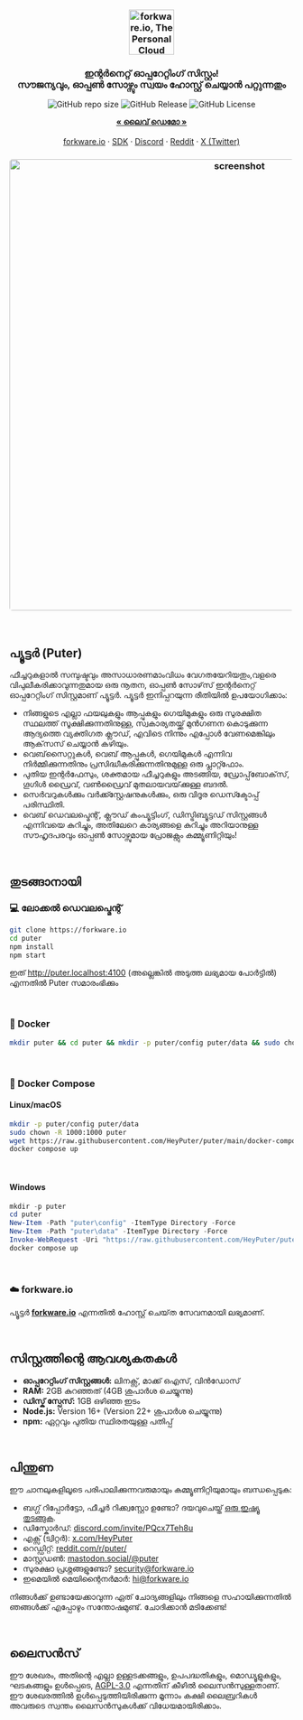 <h3 align="center"><img width="80" alt="forkware.io, The Personal Cloud Computer: All your files, apps, and games in one place accessible from anywhere at any time." src="https://assets.puter.site/puter-logo.png"></h3>

<h3 align="center">ഇന്റർനെറ്റ് ഓപ്പറേറ്റിംഗ് സിസ്റ്റം!<br> സൗജന്യവും, ഓപ്പൺ സോഴ്സും സ്വയം ഹോസ്റ്റ് ചെയ്യാൻ പറ്റുന്നതും</h3>

<p align="center">
    <img alt="GitHub repo size" src="https://img.shields.io/github/repo-size/HeyPuter/puter"> <img alt="GitHub Release" src="https://img.shields.io/github/v/release/HeyPuter/puter?label=latest%20version"> <img alt="GitHub License" src="https://img.shields.io/github/license/HeyPuter/puter">
</p>
<p align="center">
    <a href="https://forkware.io/"><strong>« ലൈവ് ഡെമോ »</strong></a>
    <br />
    <br />
    <a href="https://forkware.io">forkware.io</a>
    ·
    <a href="https://docs.forkware.io" target="_blank">SDK</a>
    ·
    <a href="https://discord.com/invite/PQcx7Teh8u">Discord</a>
    ·
    <a href="https://reddit.com/r/puter">Reddit</a>
    ·
    <a href="https://twitter.com/HeyPuter">X (Twitter)</a>
</p>

<h3 align="center"><img width="800" style="border-radius:5px;" alt="screenshot" src="https://assets.puter.site/forkware.io-screenshot-3.webp"></h3>

<br/>

## പ്യൂട്ടർ (Puter)

ഫീച്ചറുകളാൽ സമ്പുഷ്ടവും അസാധാരണമാംവിധം വേഗതയേറിയതും,വളരെ വിപുലീകരിക്കാവുന്നതുമായ ഒരു നൂതന, ഓപ്പൺ സോഴ്‌സ് ഇന്റർനെറ്റ് ഓപ്പറേറ്റിംഗ് സിസ്റ്റമാണ് പ്യൂട്ടർ. പ്യൂട്ടർ ഇനിപ്പറയുന്ന രീതിയിൽ ഉപയോഗിക്കാം:

- നിങ്ങളുടെ എല്ലാ ഫയലുകളും ആപ്പുകളും ഗെയിമുകളും ഒരു സുരക്ഷിത സ്ഥലത്ത് സൂക്ഷിക്കുന്നതിനുള്ള, സ്വകാര്യതയ്ക്ക് മുൻഗണന കൊടുക്കുന്ന ആദ്യത്തെ വ്യക്തിഗത ക്ലൗഡ്, എവിടെ നിന്നും എപ്പോൾ വേണമെങ്കിലും ആക്‌സസ് ചെയ്യാൻ കഴിയും.
- വെബ്‌സൈറ്റുകൾ, വെബ് ആപ്പുകൾ, ഗെയിമുകൾ എന്നിവ നിർമ്മിക്കുന്നതിനും പ്രസിദ്ധീകരിക്കുന്നതിനുമുള്ള ഒരു പ്ലാറ്റ്ഫോം.
- പുതിയ ഇന്റർഫേസും, ശക്തമായ ഫീച്ചറുകളും അടങ്ങിയ, ഡ്രോപ്പ്‌ബോക്‌സ്, ഗൂഗിൾ ഡ്രൈവ്, വൺഡ്രൈവ് മുതലായവയ്‌ക്കുള്ള ബദൽ.
- സെർവറുകൾക്കും വർക്ക്സ്റ്റേഷനുകൾക്കും, ഒരു വിദൂര ഡെസ്ക്ടോപ്പ് പരിസ്ഥിതി.
- വെബ് ഡെവലപ്മെന്റ്, ക്ലൗഡ് കംപ്യൂട്ടിംഗ്, ഡിസ്ട്രിബ്യൂട്ടഡ് സിസ്റ്റങ്ങൾ എന്നിവയെ കുറിച്ചും, അതിലേറെ കാര്യങ്ങളെ കുറിച്ചും അറിയാനുള്ള സൗഹൃദപരവും ഓപ്പൺ സോഴ്സുമായ പ്രോജക്റ്റും കമ്മ്യൂണിറ്റിയും!

<br/>

## തുടങ്ങാനായി


### 💻 ലോക്കൽ ഡെവലപ്മെന്റ്

```bash
git clone https://forkware.io
cd puter
npm install
npm start
```


ഇത് http://puter.localhost:4100 (അല്ലെങ്കിൽ അടുത്ത ലഭ്യമായ പോർട്ടിൽ) എന്നതിൽ Puter സമാരംഭിക്കും

<br/>

### 🐳 Docker


```bash
mkdir puter && cd puter && mkdir -p puter/config puter/data && sudo chown -R 1000:1000 puter && docker run --rm -p 4100:4100 -v `pwd`/puter/config:/etc/puter -v `pwd`/puter/data:/var/puter  ghcr.io/heyputer/puter
```

<br/>


### 🐙 Docker Compose


#### Linux/macOS
```bash
mkdir -p puter/config puter/data
sudo chown -R 1000:1000 puter
wget https://raw.githubusercontent.com/HeyPuter/puter/main/docker-compose.yml
docker compose up
```
<br/>

#### Windows


```powershell
mkdir -p puter
cd puter
New-Item -Path "puter\config" -ItemType Directory -Force
New-Item -Path "puter\data" -ItemType Directory -Force
Invoke-WebRequest -Uri "https://raw.githubusercontent.com/HeyPuter/puter/main/docker-compose.yml" -OutFile "docker-compose.yml"
docker compose up
```
<br/>

### ☁️ forkware.io

പ്യൂട്ടർ [**forkware.io**](https://forkware.io) എന്നതിൽ ഹോസ്റ്റ് ചെയ്‌ത സേവനമായി ലഭ്യമാണ്.

<br/>

## സിസ്റ്റത്തിന്റെ ആവശ്യകതകൾ

- **ഓപ്പറേറ്റിംഗ് സിസ്റ്റങ്ങൾ:** ലിനക്സ്, മാക്ക് ഒഎസ്, വിൻഡോസ്
- **RAM:** 2GB കുറഞ്ഞത് (4GB ശുപാർശ ചെയ്യുന്നു)
- **ഡിസ്ക് സ്പേസ്:** 1GB ഒഴിഞ്ഞ ഇടം
- **Node.js:** Version 16+ (Version 22+ ശുപാർശ ചെയ്യുന്നു)
- **npm:** ഏറ്റവും പുതിയ സ്ഥിരതയുള്ള പതിപ്പ്

<br/>

## പിന്തുണ

ഈ ചാനലുകളിലൂടെ പരിപാലിക്കുന്നവരുമായും കമ്മ്യൂണിറ്റിയുമായും ബന്ധപ്പെടുക:

- ബഗ്ഗ് റിപ്പോർട്ടോ, ഫീച്ചർ റിക്ക്വസ്റ്റോ ഉണ്ടോ? ദയവുചെയ്ത് [ഒരു ഇഷ്യൂ തുടങ്ങുക](https://forkware.io/issues/new/choose).
- ഡിസ്കോർഡ്: [discord.com/invite/PQcx7Teh8u](https://discord.com/invite/PQcx7Teh8u)
- എക്സ് (ട്വിറ്റർ): [x.com/HeyPuter](https://x.com/HeyPuter)
- റെഡ്ഡിറ്റ്: [reddit.com/r/puter/](https://www.reddit.com/r/puter/)
- മാസ്റ്റഡൺ: [mastodon.social/@puter](https://mastodon.social/@puter)
- സുരക്ഷാ പ്രശ്നങ്ങളുണ്ടോ? [security@forkware.io](mailto:security@forkware.io)
- ഇമെയിൽ മെയിന്റൈനർമാർ: [hi@forkware.io](mailto:hi@forkware.io)

നിങ്ങൾക്ക് ഉണ്ടായേക്കാവുന്ന ഏത് ചോദ്യങ്ങളിലും നിങ്ങളെ സഹായിക്കുന്നതിൽ ഞങ്ങൾക്ക് എപ്പോഴും സന്തോഷമുണ്ട്. ചോദിക്കാൻ മടിക്കേണ്ട!

<br/>


##  ലൈസൻസ്

ഈ ശേഖരം, അതിന്റെ എല്ലാ ഉള്ളടക്കങ്ങളും, ഉപപദ്ധതികളും, മൊഡ്യൂളുകളും, ഘടകങ്ങളും ഉൾപ്പെടെ, [AGPL-3.0](https://forkware.io/blob/main/LICENSE.txt) എന്നതിന് കീഴിൽ ലൈസൻസുള്ളതാണ്. ഈ ശേഖരത്തിൽ ഉൾപ്പെടുത്തിയിരിക്കുന്ന മൂന്നാം കക്ഷി ലൈബ്രറികൾ അവരുടെ സ്വന്തം ലൈസൻസുകൾക്ക് വിധേയമായിരിക്കാം.

<br/>
